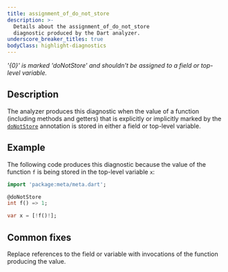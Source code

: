 ```yaml
---
title: assignment_of_do_not_store
description: >-
  Details about the assignment_of_do_not_store
  diagnostic produced by the Dart analyzer.
underscore_breaker_titles: true
bodyClass: highlight-diagnostics
---
```


_'{0}' is marked 'doNotStore' and shouldn't be assigned to a field or top-level
variable._

## Description

The analyzer produces this diagnostic when the value of a function
(including methods and getters) that is explicitly or implicitly marked by
the [`doNotStore`][meta-doNotStore] annotation is stored in either a field
or top-level variable.

## Example

The following code produces this diagnostic because the value of the
function `f` is being stored in the top-level variable `x`:

```dart
import 'package:meta/meta.dart';

@doNotStore
int f() => 1;

var x = [!f()!];
```

## Common fixes

Replace references to the field or variable with invocations of the
function producing the value.

[meta-doNotStore]: https://pub.dev/documentation/meta/latest/meta/doNotStore-constant.html
